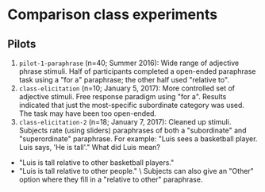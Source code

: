 # Comparison class experiments

## Pilots

1. `pilot-1-paraphrase` (n=40; Summer 2016):
Wide range of adjective phrase stimuli.
Half of participants completed a open-ended paraphrase task using a "for a" paraphrase; the other half used "relative to".
2. `class-elicitation` (n=10; January 5, 2017):
More controlled set of adjective stimuli.
Free response paradigm using "for a".
Results indicated that just the most-specific subordinate category was used.
The task may have been too open-ended.
3. `class-elicitation-2` (n=18; January 7, 2017):
Cleaned up stimuli.
Subjects rate (using sliders) paraphrases of both a "subordinate" and "superordinate" paraphrase.
For example: "Luis sees a basketball player. Luis says, 'He is tall'."
What did Luis mean?
  - "Luis is tall relative to other basketball players."
  - "Luis is tall relative to other people." \\
Subjects can also give an "Other" option where they fill in a "relative to other" paraphrase.
